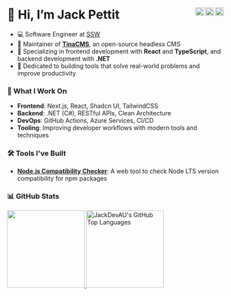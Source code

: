 # 👋 Hi, I’m Jack Pettit [<img src="https://img.shields.io/twitter/url?label=%40SSWJackPettit&style=social&url=https%3A%2F%2Ftwitter.com%2FSSWJackPettit" height="20" align="right">](https://twitter.com/SSWJackPettit) [<img src="https://img.shields.io/badge/LinkedIn-%230A66C2.svg?style=flat-square&logo=linkedin&logoColor=white" height="20" align="right">](https://www.linkedin.com/in/jack-pettit-52a916176/) [<img src="https://img.shields.io/badge/Portfolio-%23333333.svg?style=flat-square&logo=vercel&logoColor=white" height="20" align="right">](https://pettit.info)

- 💻 Software Engineer at [SSW](https://www.ssw.com.au/people/jack-pettit)
- 🦙 Maintainer of [**TinaCMS**](https://github.com/tinacms/tinacms), an open-source headless CMS 
- 🌟 Specializing in frontend development with **React** and **TypeScript**, and backend development with **.NET**
- 🚀 Dedicated to building tools that solve real-world problems and improve productivity



### 🔧 What I Work On
- **Frontend**: Next.js, React, Shadcn UI, TailwindCSS
- **Backend**: .NET (C#), RESTful APIs, Clean Architecture
- **DevOps**: GitHub Actions, Azure Services, CI/CD
- **Tooling**: Improving developer workflows with modern tools and techniques


### 🛠 Tools I've Built
- [**Node.js Compatibility Checker**](https://npm-nodecheck.vercel.app/): A web tool to check Node LTS version compatibility for npm packages


### 📊 GitHub Stats
<a href="https://github.com/JackDevAU">
  <img height="180em" src="https://github-readme-stats.vercel.app/api?username=JackDevAU&show_icons=true&theme=github_dark&count_private=true" />
  <img height="180em" src="https://github-readme-stats.vercel.app/api/top-langs/?username=JackDevAU&theme=github_dark&layout=compact" 
    alt="JackDevAU's GitHub Top Languages" />
</a>

